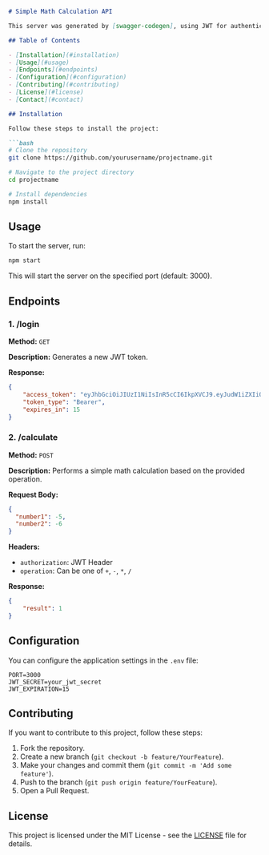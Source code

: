 ```markdown
# Simple Math Calculation API

This server was generated by [swagger-codegen], using JWT for authentication and performing simple math calculations.

## Table of Contents

- [Installation](#installation)
- [Usage](#usage)
- [Endpoints](#endpoints)
- [Configuration](#configuration)
- [Contributing](#contributing)
- [License](#license)
- [Contact](#contact)

## Installation

Follow these steps to install the project:

```bash
# Clone the repository
git clone https://github.com/yourusername/projectname.git

# Navigate to the project directory
cd projectname

# Install dependencies
npm install
```

## Usage

To start the server, run:

```bash
npm start
```

This will start the server on the specified port (default: 3000).

## Endpoints

### 1. /login

**Method:** `GET`

**Description:** Generates a new JWT token.

**Response:**
```json
{
    "access_token": "eyJhbGciOiJIUzI1NiIsInR5cCI6IkpXVCJ9.eyJudW1iZXIiOjg1Njg1NywiaWF0IjoxNzIyODg4MDU4LCJleHAiOjE3MjI4ODgxMTh9.yEixG9Gxg06PHUH_BMOszgUupO9VGGeeobtuHoAQSfE",
    "token_type": "Bearer",
    "expires_in": 15
}
```

### 2. /calculate

**Method:** `POST`

**Description:** Performs a simple math calculation based on the provided operation.

**Request Body:**
```json
{
  "number1": -5,
  "number2": -6
}
```

**Headers:**
- `authorization`: JWT Header
- `operation`: Can be one of `+`, `-`, `*`, `/`

**Response:**
```json
{
    "result": 1
}
```

## Configuration

You can configure the application settings in the `.env` file:

```plaintext
PORT=3000
JWT_SECRET=your_jwt_secret
JWT_EXPIRATION=15
```

## Contributing

If you want to contribute to this project, follow these steps:

1. Fork the repository.
2. Create a new branch (`git checkout -b feature/YourFeature`).
3. Make your changes and commit them (`git commit -m 'Add some feature'`).
4. Push to the branch (`git push origin feature/YourFeature`).
5. Open a Pull Request.

## License

This project is licensed under the MIT License - see the [LICENSE](LICENSE) file for details.
